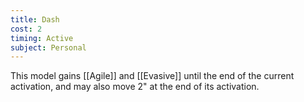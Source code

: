 ```yaml
---
title: Dash
cost: 2
timing: Active
subject: Personal
---
```

This model gains [[Agile]] and [[Evasive]] until the end of the current activation, and may also move 2" at the end of its activation.